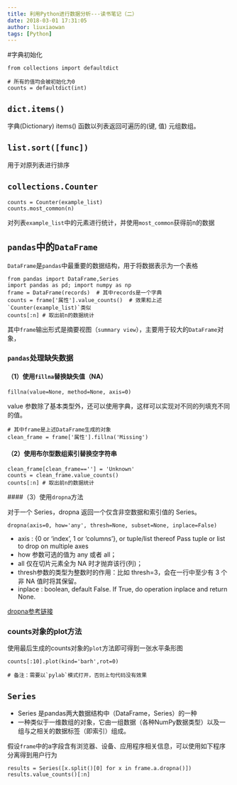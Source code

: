 ```yaml
---
title: 利用Python进行数据分析---读书笔记（二）
date: 2018-03-01 17:31:05
author: liuxiaowan
tags: [Python]
---
```


#字典初始化

```
from collections import defaultdict

# 所有的值均会被初始化为0
counts = defaultdict(int)
```

## `dict.items()`

  字典(Dictionary) items() 函数以列表返回可遍历的(键, 值) 元组数组。

## `list.sort([func])`

用于对原列表进行排序

## `collections.Counter`

```
counts = Counter(example_list)
counts.most_common(n)
```

对列表`example_list`中的元素进行统计，并使用`most_common`获得前n的数据

## `pandas`中的`DataFrame`

`DataFrame`是`pandas`中最重要的数据结构，用于将数据表示为一个表格

```
from pandas import DataFrame,Series
import pandas as pd; import numpy as np
frame = DataFrame(records)  # 其中records是一个字典
counts = frame['属性'].value_counts()  # 效果和上述`Counter(example_list)`类似
counts[:n] # 取出前n的数据统计
```
其中`frame`输出形式是摘要视图（`summary view`），主要用于较大的`DataFrame`对象，

### `pandas`处理缺失数据


#### （1）使用`fillna`替换缺失值（NA）
```
fillna(value=None, method=None, axis=0)
```
value 参数除了基本类型外，还可以使用字典，这样可以实现对不同的列填充不同的值。

```
# 其中frame是上述DataFrame生成的对象
clean_frame = frame['属性'].fillna('Missing')
```

#### （2）使用布尔型数组索引替换空字符串

```
clean_frame[clean_frame==''] = 'Unknown'
counts = clean_frame.value_counts()
counts[:n] # 取出前n的数据统计
```
####（3）使用`dropna`方法

对于一个 Series，dropna 返回一个仅含非空数据和索引值的 Series。

```
dropna(axis=0, how='any', thresh=None, subset=None, inplace=False)
```
- axis : {0 or ‘index’, 1 or ‘columns’}, or tuple/list thereof Pass tuple or list to drop on multiple axes
- how 参数可选的值为 any 或者 all；
- all 仅在切片元素全为 NA 时才抛弃该行(列)；
- thresh参数的类型为整数时的作用：比如 thresh=3，会在一行中至少有 3 个非 NA 值时将其保留。
- inplace : boolean, default False. If True, do operation inplace and return None.

[dropna参考链接](http://pandas.pydata.org/pandas-docs/stable/generated/pandas.DataFrame.dropna.html)

### counts对象的plot方法

使用最后生成的counts对象的`plot`方法即可得到一张水平条形图

```
counts[:10].plot(kind='barh',rot=0)

# 备注：需要以`pylab`模式打开，否则上句代码没有效果
```


## `Series`

- Series 是pandas两大数据结构中（DataFrame，Series）的一种
- 一种类似于一维数组的对象，它由一组数据（各种NumPy数据类型）以及一组与之相关的数据标签（即索引）组成。

假设`frame`中的a字段含有浏览器、设备、应用程序相关信息，可以使用如下程序分离得到用户行为

```
results = Series([x.split()[0] for x in frame.a.dropna()])
results.value_counts()[:n]
```
